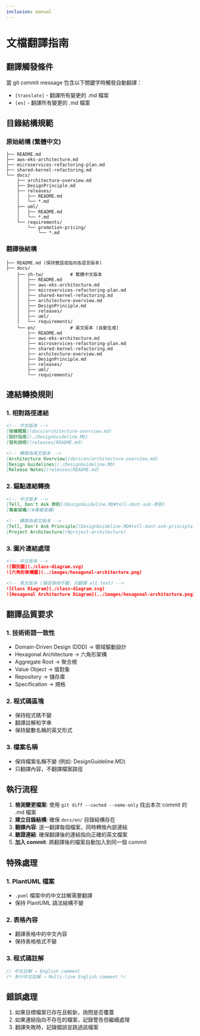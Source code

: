 ```yaml
---
inclusion: manual
---
```


# 文檔翻譯指南

## 翻譯觸發條件
當 git commit message 包含以下關鍵字時觸發自動翻譯：
- `[translate]` - 翻譯所有變更的 .md 檔案
- `[en]` - 翻譯所有變更的 .md 檔案

## 目錄結構規範

### 原始結構 (繁體中文)
```
├── README.md
├── aws-eks-architecture.md
├── microservices-refactoring-plan.md
├── shared-kernel-refactoring.md
└── docs/
    ├── architecture-overview.md
    ├── DesignPrinciple.md
    ├── releases/
    │   ├── README.md
    │   └── *.md
    ├── uml/
    │   ├── README.md
    │   └── *.md
    └── requirements/
        └── promotion-pricing/
            └── *.md
```

### 翻譯後結構
```
├── README.md (保持雙語或指向各語言版本)
├── docs/
    ├── zh-tw/          # 繁體中文版本
    │   ├── README.md
    │   ├── aws-eks-architecture.md
    │   ├── microservices-refactoring-plan.md
    │   ├── shared-kernel-refactoring.md
    │   ├── architecture-overview.md
    │   ├── DesignPrinciple.md
    │   ├── releases/
    │   ├── uml/
    │   └── requirements/
    └── en/             # 英文版本 (自動生成)
        ├── README.md
        ├── aws-eks-architecture.md
        ├── microservices-refactoring-plan.md
        ├── shared-kernel-refactoring.md
        ├── architecture-overview.md
        ├── DesignPrinciple.md
        ├── releases/
        ├── uml/
        └── requirements/
```

## 連結轉換規則

### 1. 相對路徑連結
```markdown
<!-- 中文版本 -->
[架構概覽](docs/architecture-overview.md)
[設計指南](./DesignGuideline.MD)
[發布說明](releases/README.md)

<!-- 轉換為英文版本 -->
[Architecture Overview](docs/en/architecture-overview.md)
[Design Guidelines](./DesignGuideline.MD)
[Release Notes](releases/README.md)
```

### 2. 錨點連結轉換
```markdown
<!-- 中文版本 -->
[Tell, Don't Ask 原則](DesignGuideline.MD#tell-dont-ask-原則)
[專案架構](#專案架構)

<!-- 轉換為英文版本 -->
[Tell, Don't Ask Principle](DesignGuideline.MD#tell-dont-ask-principle)
[Project Architecture](#project-architecture)
```

### 3. 圖片連結處理
```markdown
<!-- 中文版本 -->
![類別圖](./class-diagram.svg)
![六角形架構圖](../images/hexagonal-architecture.png)

<!-- 英文版本 (路徑保持不變，只翻譯 alt text) -->
![Class Diagram](./class-diagram.svg)
![Hexagonal Architecture Diagram](../images/hexagonal-architecture.png)
```

## 翻譯品質要求

### 1. 技術術語一致性
- Domain-Driven Design (DDD) → 領域驅動設計
- Hexagonal Architecture → 六角形架構
- Aggregate Root → 聚合根
- Value Object → 值對象
- Repository → 儲存庫
- Specification → 規格

### 2. 程式碼區塊
- 保持程式碼不變
- 翻譯註解和字串
- 保持變數名稱的英文形式

### 3. 檔案名稱
- 保持檔案名稱不變 (例如: DesignGuideline.MD)
- 只翻譯內容，不翻譯檔案路徑

## 執行流程

1. **檢測變更檔案**: 使用 `git diff --cached --name-only` 找出本次 commit 的 .md 檔案
2. **建立目錄結構**: 確保 `docs/en/` 目錄結構存在
3. **翻譯內容**: 逐一翻譯每個檔案，同時轉換內部連結
4. **驗證連結**: 確保翻譯後的連結指向正確的英文檔案
5. **加入 commit**: 將翻譯後的檔案自動加入到同一個 commit

## 特殊處理

### 1. PlantUML 檔案
- `.puml` 檔案中的中文註解需要翻譯
- 保持 PlantUML 語法結構不變

### 2. 表格內容
- 翻譯表格中的中文內容
- 保持表格格式不變

### 3. 程式碼註解
```java
// 中文註解 → English comment
/* 多行中文註解 → Multi-line English comment */
```

## 錯誤處理

1. 如果目標檔案已存在且較新，詢問是否覆蓋
2. 如果連結指向不存在的檔案，記錄警告但繼續處理
3. 翻譯失敗時，記錄錯誤並跳過該檔案
